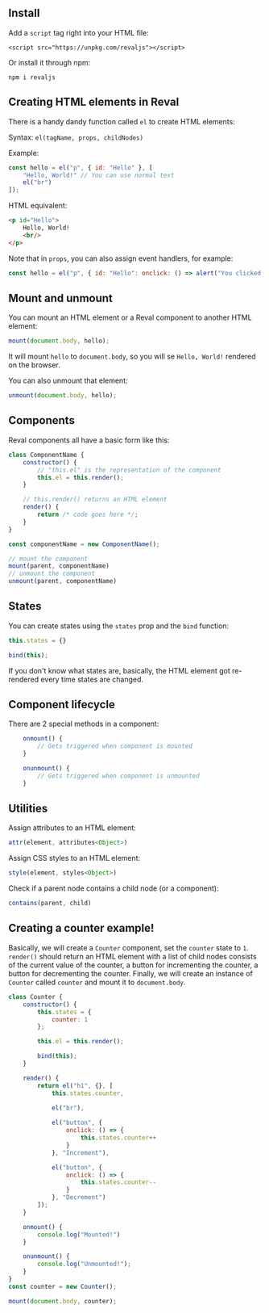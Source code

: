 ## Install
Add a `script` tag right into your HTML file:
```
<script src="https://unpkg.com/revaljs"></script>
```

Or install it through npm:

```
npm i revaljs
```

## Creating HTML elements in Reval
There is a handy dandy function called `el` to create HTML elements:

Syntax: `el(tagName, props, childNodes)`

Example:
```js
const hello = el("p", { id: "Hello" }, [
	"Hello, World!" // You can use normal text
	el("br")
]);
```

HTML equivalent:
```html
<p id="Hello">
	Hello, World!
	<br/>
</p>
```

Note that in `props`, you can also assign event handlers, for example:
```js
const hello = el("p", { id: "Hello": onclick: () => alert("You clicked me!") }, el("br"));
```

## Mount and unmount
You can mount an HTML element or a Reval component to another HTML element:
```js
mount(document.body, hello);
```

It will mount `hello` to `document.body`, so you will se `Hello, World!` rendered on the browser.

You can also unmount that element:
```js
unmount(document.body, hello);
```

## Components
Reval components all have a basic form like this:
```js
class ComponentName {
	constructor() {
		// "this.el" is the representation of the component
		this.el = this.render();
	}

	// this.render() returns an HTML element
	render() {
		return /* code goes here */;
	}
}

const componentName = new ComponentName();

// mount the component
mount(parent, componentName)
// unmount the component
unmount(parent, componentName)
```

## States
You can create states using the `states` prop and the `bind` function:
```js
this.states = {}

bind(this);
```

If you don't know what states are, basically, the HTML element got re-rendered every time states are changed.

## Component lifecycle
There are 2 special methods in a component:

```js
	onmount() {
		// Gets triggered when component is mounted
	}

	onunmount() {
		// Gets triggered when component is unmounted
	}
```

## Utilities
Assign attributes to an HTML element:
```js
attr(element, attributes<Object>)
```

Assign CSS styles to an HTML element:
```js
style(element, styles<Object>)
```

Check if a parent node contains a child node (or a component):
```js
contains(parent, child)
```

## Creating a counter example!
Basically, we will create a `Counter` component, set the `counter` state to `1`. `render()` should return an HTML element with a list of child nodes consists of the current value of the counter, a button for incrementing the counter, a button for decrementing the counter. Finally, we will create an instance of `Counter` called `counter` and mount it to `document.body`.

```js
class Counter {
	constructor() {
		this.states = {
			counter: 1
		};

		this.el = this.render();

		bind(this);
	}

	render() {
		return el("h1", {}, [
			this.states.counter,
			
			el("br"),

			el("button", { 
				onclick: () => {
					this.states.counter++
				}
			}, "Increment"),

			el("button", { 
				onclick: () => {
					this.states.counter--
				}
			}, "Decrement")
		]);
	}

	onmount() {
		console.log("Mounted!")
	}

	onunmount() {
		console.log("Unmounted!");
	}
}
const counter = new Counter();

mount(document.body, counter);
```

